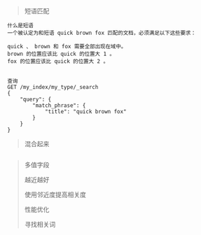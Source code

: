 > 短语匹配

```
什么是短语
一个被认定为和短语 quick brown fox 匹配的文档，必须满足以下这些要求：

quick 、 brown 和 fox 需要全部出现在域中。
brown 的位置应该比 quick 的位置大 1 。
fox 的位置应该比 quick 的位置大 2 。


查询 
GET /my_index/my_type/_search
{
    "query": {
        "match_phrase": {
            "title": "quick brown fox"
        }
    }
}
```

> 混合起来

```

```

> 多值字段
>
> 越近越好
>
> 使用邻近度提高相关度
>
> 性能优化
>
> 寻找相关词



